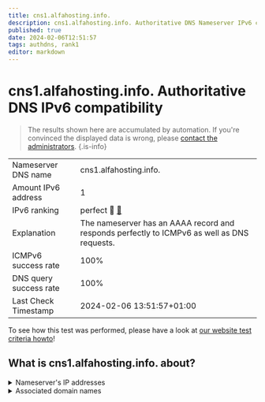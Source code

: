 ```yaml
---
title: cns1.alfahosting.info.
description: cns1.alfahosting.info. Authoritative DNS Nameserver IPv6 compatibility
published: true
date: 2024-02-06T12:51:57
tags: authdns, rank1
editor: markdown
---
```


# cns1.alfahosting.info. Authoritative DNS IPv6 compatibility

> The results shown here are accumulated by automation. If you're convinced the displayed data is wrong, please [contact the administrators](/howto/chat). 
{.is-info}




|   |   |
| - | - |
| Nameserver DNS name | cns1.alfahosting.info.
| Amount IPv6 address | 1
| IPv6 ranking | perfect :1st_place_medal: [🔗](/howto/ranking) |
| Explanation | The nameserver has an AAAA record and responds perfectly to ICMPv6 as well as DNS requests. |
| ICMPv6 success rate | 100%|
| DNS query success rate | 100% |
| Last Check Timestamp | 2024-02-06 13:51:57+01:00 |

To see how this test was performed, please have a look at [our website test criteria howto](/howto/testcriteria/authdns)!


## What is cns1.alfahosting.info. about?




<details>
<summary>Nameserver's IP addresses</summary>

2a01:64c0:0:5000::8

</details>



<details>
<summary>Associated domain names</summary>

www.bundesarbeitsgericht.de

</details>
